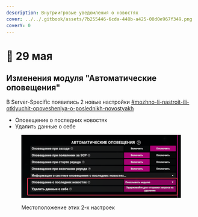 ```yaml
---
description: Внутриигровые уведомления о новостях
cover: ../../.gitbook/assets/7b255446-6cda-448b-a425-00d0e967f349.png
coverY: 0
---
```


# 🌿 29 мая

## Изменения модуля "Автоматические оповещения"

В Server-Specific появились 2 новые настройки [#mozhno-li-nastroit-ili-otklyuchit-opovesheniya-o-poslednikh-novostyakh](../../newbies/obshii-spisok/avtomaticheskie-opovesheniya.md#mozhno-li-nastroit-ili-otklyuchit-opovesheniya-o-poslednikh-novostyakh "mention")

* Оповещение о последних новостях
* Удалить данные о себе

<figure><img src="../../.gitbook/assets/image (4).png" alt=""><figcaption><p>Местоположение этих 2-х настроек</p></figcaption></figure>
